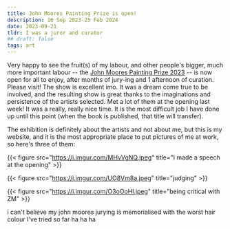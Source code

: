 ```yaml
---
title: John Moores Painting Prize is open!
description: 16 Sep 2023-25 Feb 2024
date: 2023-09-21
tldr: I was a juror and curator 
## draft: false
tags: art
---
```


Very happy to see the fruit(s) of my labour, and other people's bigger, much more important labour -- the [John Moores Painting Prize 2023](https://www.liverpoolmuseums.org.uk/jmpp/john-moores-painting-prize) -- is now open for all to enjoy, after months of jury-ing and 1 afternoon of curation. Please visit! The show is excellent imo. It was a dream come true to be involved, and the resulting show is great thanks to the imaginations and persistence of the artists selected. Met a lot of them at the opening last week! It was a really, really nice time. It is the most difficult job I have done up until this point (when the book is published, that title will transfer). 

The exhibition is definitely about the artists and not about me, but this is my website, and it is the most appropriate place to put pictures of me at work, so here's three of them:

{{< figure src="https://i.imgur.com/MHvVgNQ.jpeg" title="I made a speech at the opening" >}}

{{< figure src="https://i.imgur.com/UO8Vm8a.jpeg" title="judging" >}}

{{< figure src="https://i.imgur.com/O3oOoHl.jpeg" title="being critical with ZM" >}}

i can't believe my john moores jurying is memorialised with the worst hair colour I've tried so far ha ha ha 
